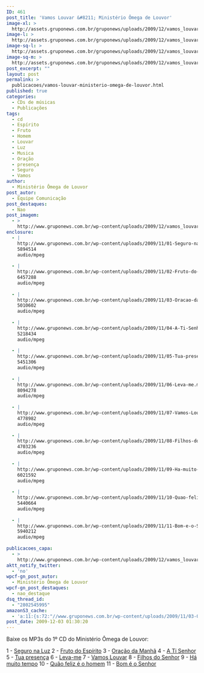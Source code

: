 ```yaml
---
ID: 461
post_title: 'Vamos Louvar &#8211; Ministério Ômega de Louvor'
image-xl: >
  http://assets.gruponews.com.br/gruponews/uploads/2009/12/vamos_louvar_omega.jpg
image-l: >
  http://assets.gruponews.com.br/gruponews/uploads/2009/12/vamos_louvar_omega-960x720.jpg
image-sq-l: >
  http://assets.gruponews.com.br/gruponews/uploads/2009/12/vamos_louvar_omega.jpg
image-sq-m: >
  http://assets.gruponews.com.br/gruponews/uploads/2009/12/vamos_louvar_omega-720x720.jpg
post_excerpt: ""
layout: post
permalink: >
  publicacoes/vamos-louvar-ministerio-omega-de-louvor.html
published: true
categories:
  - CDs de músicas
  - Publicações
tags:
  - cd
  - Espírito
  - Fruto
  - Homem
  - Louvar
  - Luz
  - Musica
  - Oração
  - presença
  - Seguro
  - Vamos
author:
  - Ministério Ômega de Louvor
post_autor:
  - Equipe Comunicação
post_destaques:
  - Nao
post_imagem:
  - >
    http://www.gruponews.com.br/wp-content/uploads/2009/12/vamos_louvar_omega.jpg
enclosure:
  - |
    http://www.gruponews.com.br/wp-content/uploads/2009/11/01-Seguro-na-luz.mp3
    5894514
    audio/mpeg
    
  - |
    http://www.gruponews.com.br/wp-content/uploads/2009/11/02-Fruto-do-Espirito.mp3
    6457288
    audio/mpeg
    
  - |
    http://www.gruponews.com.br/wp-content/uploads/2009/11/03-Oracao-da-manha.mp3
    5010602
    audio/mpeg
    
  - |
    http://www.gruponews.com.br/wp-content/uploads/2009/11/04-A-Ti-Senhor.mp3
    5218434
    audio/mpeg
    
  - |
    http://www.gruponews.com.br/wp-content/uploads/2009/11/05-Tua-presenca.mp3
    5451306
    audio/mpeg
    
  - |
    http://www.gruponews.com.br/wp-content/uploads/2009/11/06-Leva-me.mp3
    8094278
    audio/mpeg
    
  - |
    http://www.gruponews.com.br/wp-content/uploads/2009/11/07-Vamos-Louvar.mp3
    4778982
    audio/mpeg
    
  - |
    http://www.gruponews.com.br/wp-content/uploads/2009/11/08-Filhos-do-Senhor.mp3
    4703236
    audio/mpeg
    
  - |
    http://www.gruponews.com.br/wp-content/uploads/2009/11/09-Ha-muito-tempo.mp3
    6021592
    audio/mpeg
    
  - |
    http://www.gruponews.com.br/wp-content/uploads/2009/11/10-Quao-feliz-e-o-homem.mp3
    5440664
    audio/mpeg
    
  - |
    http://www.gruponews.com.br/wp-content/uploads/2009/11/11-Bom-e-o-Senhor.mp3
    5940212
    audio/mpeg
    
publicacoes_capa:
  - >
    http://www.gruponews.com.br/wp-content/uploads/2009/12/vamos_louvar_omega.jpg
aktt_notify_twitter:
  - 'no'
wpcf-gn_post_autor:
  - Ministério Ômega de Louvor
wpcf-gn_post_destaques:
  - nao_destaque
dsq_thread_id:
  - "2802545995"
amazonS3_cache:
  - 'a:11:{s:72:"//www.gruponews.com.br/wp-content/uploads/2009/11/03-Oracao-da-manha.mp3";i:174;s:74:"//www.gruponews.com.br/wp-content/uploads/2009/11/02-Fruto-do-Espirito.mp3";i:175;s:64:"//www.gruponews.com.br/wp-content/uploads/2009/11/06-Leva-me.mp3";i:176;s:70:"//www.gruponews.com.br/wp-content/uploads/2009/11/01-Seguro-na-luz.mp3";i:179;s:68:"//www.gruponews.com.br/wp-content/uploads/2009/11/04-A-Ti-Senhor.mp3";i:180;s:69:"//www.gruponews.com.br/wp-content/uploads/2009/11/05-Tua-presenca.mp3";i:181;s:69:"//www.gruponews.com.br/wp-content/uploads/2009/11/07-Vamos-Louvar.mp3";i:182;s:73:"//www.gruponews.com.br/wp-content/uploads/2009/11/08-Filhos-do-Senhor.mp3";i:183;s:71:"//www.gruponews.com.br/wp-content/uploads/2009/11/11-Bom-e-o-Senhor.mp3";i:184;s:71:"//www.gruponews.com.br/wp-content/uploads/2009/11/09-Ha-muito-tempo.mp3";i:186;s:77:"//www.gruponews.com.br/wp-content/uploads/2009/11/10-Quao-feliz-e-o-homem.mp3";i:187;}'
post_date: 2009-12-03 01:30:20
---
```

Baixe os MP3s do 1º CD do Ministério Ômega de Louvor:

1 - <a href="http://www.gruponews.com.br/wp-content/uploads/2009/11/01-Seguro-na-luz.mp3" target="_blank">Seguro na Luz</a>
2 - <a href="http://www.gruponews.com.br/wp-content/uploads/2009/11/02-Fruto-do-Espirito.mp3" target="_blank">Fruto do Espírito</a>
3 - <a href="http://www.gruponews.com.br/wp-content/uploads/2009/11/03-Oracao-da-manha.mp3" target="_blank">Oração da Manhã</a>
4 - <a href="http://www.gruponews.com.br/wp-content/uploads/2009/11/04-A-Ti-Senhor.mp3" target="_blank">A Ti Senhor</a>
5 - <a href="http://www.gruponews.com.br/wp-content/uploads/2009/11/05-Tua-presenca.mp3" target="_blank">Tua presença</a>
6 - <a href="http://www.gruponews.com.br/wp-content/uploads/2009/11/06-Leva-me.mp3" target="_blank">Leva-me</a>
7 - <a href="http://www.gruponews.com.br/wp-content/uploads/2009/11/07-Vamos-Louvar.mp3" target="_blank">Vamos Louvar</a>
8 - <a href="http://www.gruponews.com.br/wp-content/uploads/2009/11/08-Filhos-do-Senhor.mp3" target="_blank">Filhos do Senhor</a>
9 - <a href="http://www.gruponews.com.br/wp-content/uploads/2009/11/09-Ha-muito-tempo.mp3" target="_blank">Há muito tempo</a>
10 - <a href="http://www.gruponews.com.br/wp-content/uploads/2009/11/10-Quao-feliz-e-o-homem.mp3" target="_blank">Quão feliz é o homem</a>
11 - <a href="http://www.gruponews.com.br/wp-content/uploads/2009/11/11-Bom-e-o-Senhor.mp3" target="_blank">Bom é o Senhor</a>